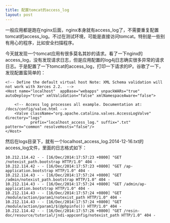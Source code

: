 ```yaml
---
title: 配置tomcat的access_log
layout: post
---
```


一般应用都是跑在nginx后面，nginx本身就有access_log了，不需要重复配置tomcat的access_log。不过在测试环境，可能是直接访问tomcat。特别是一些别有用心的程序，比如安全扫描程序。

今天就发现一个tomcat应用有很多莫名其妙的请求。看了一下nginx的access_log，没有发现请求日志，但是应用配置的log4j日志确实很多异常的请求日志。于是配置了一下tomcat的access_log，打印一下请求的IP。谷歌了一下，发现配置蛮简单的：

    <!-- Define the default virtual host Note: XML Schema validation will not work with Xerces 2.2.  -->
  	<Host name="localhost"  appBase="webapps" unpackWARs="true" autoDeploy="true" xmlValidation="false" xmlNamespaceAware="false">

	    <!-- Access log processes all example. Documentation at: /docs/config/valve.html -->
	    <Valve className="org.apache.catalina.valves.AccessLogValve" directory="logs"  
	           prefix="localhost_access_log." suffix=".txt" pattern="common" resolveHosts="false"/>
  	</Host>

然后在logs目录下，就有一个localhost_access_log.2014-12-16.txt的access_log文件，里面的日志格式如下：

	10.212.114.42 - - [16/Dec/2014:17:57:23 +0800] "GET /notexist_path.bootstrap HTTP/1.0" 404 -
	10.212.114.42 - - [16/Dec/2014:17:57:23 +0800] "GET /ap-application.bootstrap HTTP/1.0" 404 -
	10.212.114.43 - - [16/Dec/2014:17:57:24 +0800] "GET /admin/notexist_path.bootstrap HTTP/1.0" 404 -
	10.212.114.43 - - [16/Dec/2014:17:57:24 +0800] "GET /admin/ap-application.bootstrap HTTP/1.0" 404 -
	10.212.114.43 - - [16/Dec/2014:17:57:24 +0800] "GET /module/action/param1/notexist_path HTTP/1.0" 404 -
	10.212.114.43 - - [16/Dec/2014:17:57:24 +0800] "GET /module/action/param1/$(@phpinfo()) HTTP/1.0" 404 -
	10.212.114.42 - - [16/Dec/2014:17:57:26 +0800] "GET /resin-doc/resource/tutorial/jndi-appconfig/notexist_path HTTP/1.0" 404 -

	